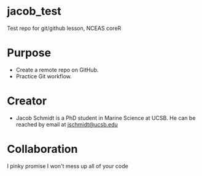 # jacob_test
Test repo for git/github lesson, NCEAS coreR 

# Purpose
- Create a remote repo on GitHub.
- Practice Git workflow.

# Creator
- Jacob Schmidt is a PhD student in Marine Science at UCSB. He can be reached by email at [jschmidt@ucsb.edu](mailto:jschmidt@ucsb.edu)

# Collaboration
I pinky promise I won't mess up all of your code